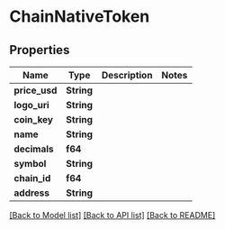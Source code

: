 # ChainNativeToken

## Properties

Name | Type | Description | Notes
------------ | ------------- | ------------- | -------------
**price_usd** | **String** |  | 
**logo_uri** | **String** |  | 
**coin_key** | **String** |  | 
**name** | **String** |  | 
**decimals** | **f64** |  | 
**symbol** | **String** |  | 
**chain_id** | **f64** |  | 
**address** | **String** |  | 

[[Back to Model list]](../README.md#documentation-for-models) [[Back to API list]](../README.md#documentation-for-api-endpoints) [[Back to README]](../README.md)


